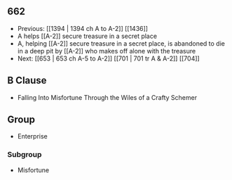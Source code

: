 ## 662
- Previous: [[1394 | 1394 ch A to A-2]] [[1436]] 
- A helps [[A-2]] secure treasure in a secret place
- A, helping [[A-2]] secure treasure in a secret place, is abandoned to die in a deep pit by [[A-2]] who makes off alone with the treasure
- Next: [[653 | 653 ch A-5 to A-2]] [[701 | 701 tr A &amp; A-2]] [[704]] 

## B Clause
- Falling Into Misfortune Through the Wiles of a Crafty Schemer

## Group
- Enterprise

### Subgroup
- Misfortune

